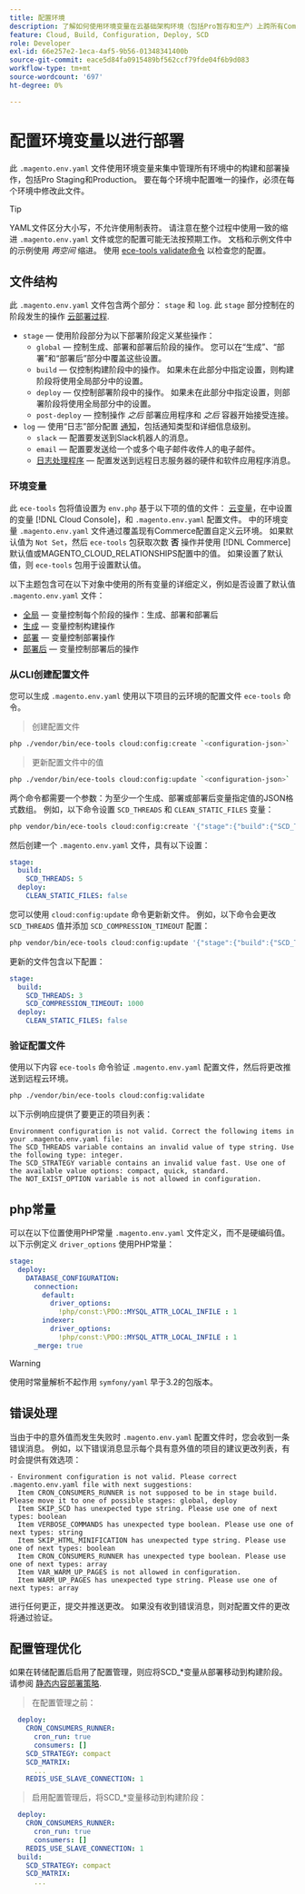 ```yaml
---
title: 配置环境
description: 了解如何使用环境变量在云基础架构环境（包括Pro暂存和生产）上跨所有Commerce配置构建和部署操作。
feature: Cloud, Build, Configuration, Deploy, SCD
role: Developer
exl-id: 66e257e2-1eca-4af5-9b56-01348341400b
source-git-commit: eace5d84fa0915489bf562ccf79fde04f6b9d083
workflow-type: tm+mt
source-wordcount: '697'
ht-degree: 0%

---
```


# 配置环境变量以进行部署

此 `.magento.env.yaml` 文件使用环境变量来集中管理所有环境中的构建和部署操作，包括Pro Staging和Production。 要在每个环境中配置唯一的操作，必须在每个环境中修改此文件。

>[!TIP]
>
>YAML文件区分大小写，不允许使用制表符。 请注意在整个过程中使用一致的缩进 `.magento.env.yaml` 文件或您的配置可能无法按预期工作。 文档和示例文件中的示例使用 _两空间_ 缩进。 使用 [ece-tools validate命令](#validate-configuration-file) 以检查您的配置。

## 文件结构

此 `.magento.env.yaml` 文件包含两个部分： `stage` 和 `log`. 此 `stage` 部分控制在的阶段发生的操作 [云部署过程](../deploy/process.md).

- `stage` — 使用阶段部分为以下部署阶段定义某些操作：
   - `global` — 控制生成、部署和部署后阶段的操作。 您可以在“生成”、“部署”和“部署后”部分中覆盖这些设置。
   - `build` — 仅控制构建阶段中的操作。 如果未在此部分中指定设置，则构建阶段将使用全局部分中的设置。
   - `deploy` — 仅控制部署阶段中的操作。 如果未在此部分中指定设置，则部署阶段将使用全局部分中的设置。
   - `post-deploy` — 控制操作 _之后_ 部署应用程序和 _之后_ 容器开始接受连接。
- `log` — 使用“日志”部分配置 [通知](set-up-notifications.md)，包括通知类型和详细信息级别。
   - `slack` — 配置要发送到Slack机器人的消息。
   - `email` — 配置要发送给一个或多个电子邮件收件人的电子邮件。
   - [日志处理程序](log-handlers.md) — 配置发送到远程日志服务器的硬件和软件应用程序消息。

### 环境变量

此 `ece-tools` 包将值设置为 `env.php` 基于以下项的值的文件： [云变量](variables-cloud.md)，在中设置的变量 [!DNL Cloud Console]，和 `.magento.env.yaml` 配置文件。 中的环境变量 `.magento.env.yaml` 文件通过覆盖现有Commerce配置自定义云环境。 如果默认值为 `Not Set`，然后 `ece-tools` 包获取次数 **否** 操作并使用 [!DNL Commerce] 默认值或MAGENTO_CLOUD_RELATIONSHIPS配置中的值。 如果设置了默认值，则 `ece-tools` 包用于设置默认值。

以下主题包含可在以下对象中使用的所有变量的详细定义，例如是否设置了默认值 `.magento.env.yaml` 文件：

- [全局](variables-global.md) — 变量控制每个阶段的操作：生成、部署和部署后
- [生成](variables-build.md) — 变量控制构建操作
- [部署](variables-deploy.md) — 变量控制部署操作
- [部署后](variables-post-deploy.md) — 变量控制部署后的操作

### 从CLI创建配置文件

您可以生成 `.magento.env.yaml` 使用以下项目的云环境的配置文件 `ece-tools` 命令。

>创建配置文件

```bash
php ./vendor/bin/ece-tools cloud:config:create `<configuration-json>`
```

>更新配置文件中的值

```bash
php ./vendor/bin/ece-tools cloud:config:update `<configuration-json>`
```

两个命令都需要一个参数：为至少一个生成、部署或部署后变量指定值的JSON格式数组。 例如，以下命令设置 `SCD_THREADS` 和 `CLEAN_STATIC_FILES` 变量：

```bash
php vendor/bin/ece-tools cloud:config:create '{"stage":{"build":{"SCD_THREADS":5}, "deploy":{"CLEAN_STATIC_FILES":false}}}'
```

然后创建一个 `.magento.env.yaml` 文件，具有以下设置：

```yaml
stage:
  build:
    SCD_THREADS: 5
  deploy:
    CLEAN_STATIC_FILES: false
```

您可以使用 `cloud:config:update` 命令更新新文件。 例如，以下命令会更改 `SCD_THREADS` 值并添加 `SCD_COMPRESSION_TIMEOUT` 配置：

```bash
php vendor/bin/ece-tools cloud:config:update '{"stage":{"build":{"SCD_THREADS":3, "SCD_COMPRESSION_TIMEOUT":1000}}}'
```

更新的文件包含以下配置：

```yaml
stage:
  build:
    SCD_THREADS: 3
    SCD_COMPRESSION_TIMEOUT: 1000
  deploy:
    CLEAN_STATIC_FILES: false
```

### 验证配置文件

使用以下内容 `ece-tools` 命令验证 `.magento.env.yaml` 配置文件，然后将更改推送到远程云环境。

```bash
php ./vendor/bin/ece-tools cloud:config:validate
```

以下示例响应提供了要更正的项目列表：

```terminal
Environment configuration is not valid. Correct the following items in your .magento.env.yaml file:
The SCD_THREADS variable contains an invalid value of type string. Use the following type: integer.
The SCD_STRATEGY variable contains an invalid value fast. Use one of the available value options: compact, quick, standard.
The NOT_EXIST_OPTION variable is not allowed in configuration.
```

## php常量

可以在以下位置使用PHP常量 `.magento.env.yaml` 文件定义，而不是硬编码值。 以下示例定义 `driver_options` 使用PHP常量：

```yaml
stage:
  deploy:
    DATABASE_CONFIGURATION:
      connection:
        default:
          driver_options:
            !php/const:\PDO::MYSQL_ATTR_LOCAL_INFILE : 1
        indexer:
          driver_options:
            !php/const:\PDO::MYSQL_ATTR_LOCAL_INFILE : 1
      _merge: true
```

>[!WARNING]
>
>使用时常量解析不起作用 `symfony/yaml` 早于3.2的包版本。

## 错误处理

当由于中的意外值而发生失败时 `.magento.env.yaml` 配置文件时，您会收到一条错误消息。 例如，以下错误消息显示每个具有意外值的项目的建议更改列表，有时会提供有效选项：

```terminal
- Environment configuration is not valid. Please correct .magento.env.yaml file with next suggestions:
  Item CRON_CONSUMERS_RUNNER is not supposed to be in stage build. Please move it to one of possible stages: global, deploy
  Item SKIP_SCD has unexpected type string. Please use one of next types: boolean
  Item VERBOSE_COMMANDS has unexpected type boolean. Please use one of next types: string
  Item SKIP_HTML_MINIFICATION has unexpected type string. Please use one of next types: boolean
  Item CRON_CONSUMERS_RUNNER has unexpected type boolean. Please use one of next types: array
  Item VAR_WARM_UP_PAGES is not allowed in configuration.
  Item WARM_UP_PAGES has unexpected type string. Please use one of next types: array
```

进行任何更正，提交并推送更改。 如果没有收到错误消息，则对配置文件的更改将通过验证。

## 配置管理优化

如果在转储配置后启用了配置管理，则应将SCD_*变量从部署移动到构建阶段。 请参阅 [静态内容部署策略](../deploy/static-content.md).

>在配置管理之前：

```yaml
  deploy:
    CRON_CONSUMERS_RUNNER:
      cron_run: true
      consumers: []
    SCD_STRATEGY: compact
    SCD_MATRIX:
      ...
    REDIS_USE_SLAVE_CONNECTION: 1
```

>启用配置管理后，将SCD_*变量移动到构建阶段：

```yaml
  deploy:
    CRON_CONSUMERS_RUNNER:
      cron_run: true
      consumers: []
    REDIS_USE_SLAVE_CONNECTION: 1
  build:
    SCD_STRATEGY: compact
    SCD_MATRIX:
      ...
```
